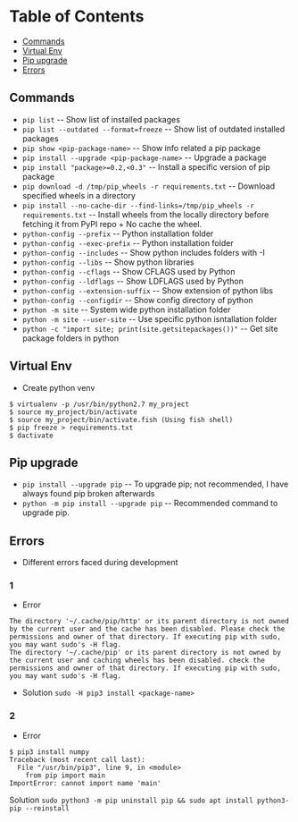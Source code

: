 # Table of Contents
- [Commands](#commands)
- [Virtual Env](#virutalenv)
- [Pip upgrade](#pip_upgrade)
- [Errors](#errors)

<a name="commands"></a>
## Commands

- `pip list` -- Show list of installed packages
- `pip list --outdated --format=freeze` -- Show list of outdated installed packages
- `pip show <pip-package-name>` -- Show info related a pip package
- `pip install --upgrade <pip-package-name>` -- Upgrade a package
- `pip install "package>=0.2,<0.3"` -- Install a specific version of pip package
- `pip download -d /tmp/pip_wheels -r requirements.txt` -- Download specified wheels in a directory
- `pip install --no-cache-dir --find-links=/tmp/pip_wheels -r requirements.txt` -- Install wheels from the locally directory before fetching it from PyPI repo + No cache the wheel.
- `python-config --prefix` -- Python installation folder
- `python-config --exec-prefix` -- Python installation folder
- `python-config --includes` -- Show python includes folders with -I
- `python-config --libs` -- Show python libraries
- `python-config --cflags` -- Show CFLAGS used by Python
- `python-config --ldflags` -- Show LDFLAGS used by Python
- `python-config --extension-suffix` -- Show extension of python libs
- `python-config --configdir` -- Show config directory of python
- `python -m site` -- System wide python installation folder
- `python -m site --user-site` -- Use specific python isntallation folder
- `python -c "import site; print(site.getsitepackages())"` -- Get site package folders in python

<a name="virutalenv"></a>
## Virtual Env

- Create python venv
```
$ virtualenv -p /usr/bin/python2.7 my_project
$ source my_project/bin/activate
$ source my_project/bin/activate.fish (Using fish shell)
$ pip freeze > requirements.txt
$ dactivate
```
<a name="pip_upgrade"></a>
## Pip upgrade

- `pip install --upgrade pip` -- To upgrade pip; not recommended, I have always found pip broken afterwards
- `python -m pip install --upgrade pip` -- Recommended command to upgrade pip.

<a name="errors"></a>
## Errors

- Different errors faced during development
### 1
- Error
```
The directory '~/.cache/pip/http' or its parent directory is not owned by the current user and the cache has been disabled. Please check the permissions and owner of that directory. If executing pip with sudo, you may want sudo's -H flag.
The directory '~/.cache/pip' or its parent directory is not owned by the current user and caching wheels has been disabled. check the permissions and owner of that directory. If executing pip with sudo, you may want sudo's -H flag.
```
- Solution
`sudo -H pip3 install <package-name>`

### 2
- Error
```
$ pip3 install numpy
Traceback (most recent call last):
  File "/usr/bin/pip3", line 9, in <module>
    from pip import main
ImportError: cannot import name 'main'
```
Solution
`sudo python3 -m pip uninstall pip && sudo apt install python3-pip --reinstall`
